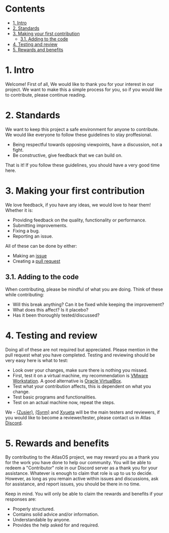 # Contents

* [1. Intro](#1-intro)
* [2. Standards](#2-Standards)
* [3. Making your first contribution](#3-Making-your-First-Contribution)
  * [3.1. Adding to the code](#31-Adding-to-the-code)
* [4. Testing and review](#4-Testing-and-Review)
* [5. Rewards and benefits](#5-Rewards-and-Benefits)


# 1. Intro

Welcome! First of all, We would like to thank you for your interest in our project. We want to make this a simple process for you, so if you would like to contribute, please continue reading.

# 2. Standards

We want to keep this project a safe environment for anyone to contribute. We would like everyone to follow these guidelines to stay proffesional.
- Being respectful towards opposing viewpoints, have a discussion, not a fight.
- Be constructive, give feedback that we can build on.

That is it! If you follow these guidelines, you should have a very good time here.

# 3. Making your first contribution

We love feedback, if you have any ideas, we would love to hear them! Whether it is:
- Providing feedback on the quality, functionality or performance.
- Submitting improvements.
- Fixing a bug.
- Reporting an issue.

All of these can be done by either:

- Making an [issue](https://github.com/Atlas-OS/Atlas/issues/new/choose)
- Creating a [pull request](https://github.com/Atlas-OS/Atlas/pulls)

## 3.1. Adding to the code

When contributing, please be mindful of what you are doing.
Think of these while contributing:
- Will this break anything? Can it be fixed while keeping the improvement?
- What does this affect? Is it placebo?
- Has it been thoroughly tested/discussed?

# 4. Testing and review

Doing all of these are not required but appreciated. Please mention in the pull request what you have completed.
Testing and reviewing should be very easy here is what to test:
- Look over your changes, make sure there is nothing you missed.
- First, test it on a virtual machine, my recommendation is [VMware Workstation](https://www.vmware.com). A good alternative is [Oracle VirtualBox](https://www.virtualbox.org).
- Test what your contribution affects, this is dependent on what you change.
- Test basic programs and functionalities.
- Test on an actual machine now, repeat the steps.

We - [(Zusier)](https://github.com/Zusier), [(Syrm)](https://github.com/SyrmGIT) and [Xyueta](https://github.com/Xyueta) will be the main testers and reviewers, if you would like to become a reviewer/tester, please contact us in Atlas [Discord](https://discord.atlasos.net).

# 5. Rewards and benefits

By contributing to the AtlasOS project, we may reward you as a thank you for the work you have done to help our community. You will be able to redeem a "Contributor" role in our Discord server as a thank you for your assistance.
Whatever is enough to claim that role is up to us to decide. However, as long as you remain active within issues and discussions, ask for assistance, and report issues, you should be there in no time.

Keep in mind. You will only be able to claim the rewards and benefits if your responses are:
- Properly structured.
- Contains solid advice and/or information.
- Understandable by anyone.
- Provides the help asked for and required.
